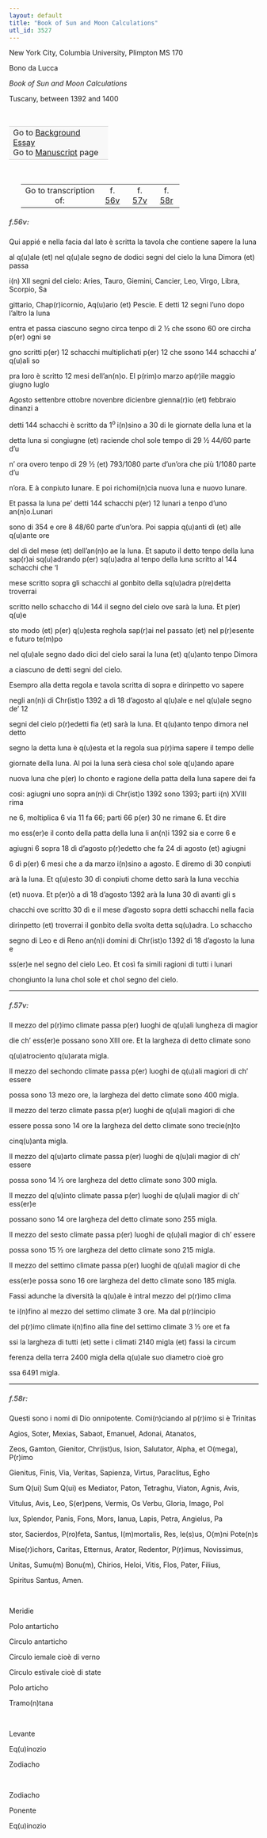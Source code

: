 ```yaml
---
layout: default
title: "Book of Sun and Moon Calculations"
utl_id: 3527
---
```



New York City, Columbia University, Plimpton MS 170


Bono da Lucca


*Book of Sun and Moon Calculations*


Tuscany, between 1392 and 1400


 

<table border="0.5" cellpadding="1" cellspacing="1" style="width: 200px; background-color:#F8F8F8;"><tbody style="border-color:#ccc"><tr style="border-color:#ccc"><td>Go to <a href="{{ site.baseurl }}/essay/310" target="_blank">Background Essay</a><br />
			Go to <a href="{{ site.baseurl }}/www/record.html?id=310" target="_blank">Manuscript</a> page</td>
</tr></tbody></table>
 


<table border="0.5" cellpadding="1" cellspacing="1" style="width: 320px; margin-left: 0.25in;"><tbody><tr style="border-color:#B3B6B7"><td style="text-align:center">Go to transcription of:</td>
<td style="text-align:center">f. <a href="#1">56v</a></td>
<td style="text-align:center">f. <a href="#2">57v</a></td>
<td style="text-align:center">f. <a href="#3">58r</a></td>
</tr></tbody></table>
<h5 id="1" style="color:#555;">f.56v:</h5>

Qui appié e nella facia dal lato è scritta la tavola che contiene sapere la luna


al q(u)ale (et) nel q(u)ale segno de dodici segni del cielo la luna Dimora (et) passa


i(n) XII segni del cielo: Aries, Tauro, Giemini, Cancier, Leo, Virgo, Libra, Scorpio, Sa


gittario, Chap(r)icornio, Aq(u)ario (et) Pescie. E detti 12 segni l’uno dopo l’altro la luna


entra et passa ciascuno segno circa tenpo di 2 ½ che ssono 60 ore circha p(er) ogni se


gno scritti p(er) 12 schacchi multiplichati p(er) 12 che ssono 144 schacchi a’ q(u)ali so


pra loro è scritto 12 mesi dell’an(n)o. El p(rim)o marzo ap(r)ile maggio giugno luglo


Agosto settenbre ottobre novenbre dicienbre gienna(r)io (et) febbraio dinanzi a


detti 144 schacchi è scritto da 1<sup>o </sup>i(n)sino a 30 di le giornate della luna et la


detta luna si congiugne (et) raciende chol sole tempo di 29 ½ 44/60 parte d’u


n’ ora overo tenpo di 29 ½ (et) 793/1080 parte d’un’ora che più 1/1080 parte d’u


n’ora. E à conpiuto lunare. E poi richomi(n)cia nuova luna e nuovo lunare.


Et passa la luna pe’ detti 144 schacchi p(er) 12 lunari a tenpo d’uno an(n)o.Lunari


sono di 354 e ore 8 48/60 parte d’un’ora. Poi sappia q(u)anti dì (et) alle q(u)ante ore


del dì del mese (et) dell’an(n)o ae la luna. Et saputo il detto tenpo della luna<br />
sap(r)ai sq(u)adrando p(er) sq(u)adra al tenpo della luna scritto al 144 schacchi che ‘l


mese scritto sopra gli schacchi al gonbito della sq(u)adra p(re)detta troverrai


scritto nello schaccho di 144 il segno del cielo ove sarà la luna. Et p(er) q(u)e


sto modo (et) p(er) q(u)esta reghola sap(r)ai nel passato (et) nel p(r)esente e futuro te(m)po


nel q(u)ale segno dado dici del cielo sarai la luna (et) q(u)anto tenpo Dimora


a ciascuno de detti segni del cielo.


Esempro alla detta regola e tavola scritta di sopra e dirinpetto vo sapere


negli an(n)i di Chr(ist)o 1392 a dì 18 d’agosto al q(u)ale e nel q(u)ale segno de’ 12


segni del cielo p(r)edetti fia (et) sarà la luna. Et q(u)anto tenpo dimora nel detto


segno la detta luna è q(u)esta et la regola sua p(r)ima sapere il tempo delle


giornate della luna. Al poi la luna serà ciesa chol sole q(u)ando apare


nuova luna che p(er) lo chonto e ragione della patta della luna sapere dei fa


così: agiugni uno sopra an(n)i di Chr(ist)o 1392 sono 1393; parti i(n) XVIII rima


ne 6, moltiplica 6 via 11 fa 66; parti 66 p(er) 30 ne rimane 6. Et dire


mo ess(er)e il conto della patta della luna li an(n)i 1392 sia e corre 6 e


agiugni 6 sopra 18 dì d’agosto p(r)edetto che fa 24 di agosto (et) agiugni


6 dì p(er) 6 mesi che a da marzo i(n)sino a agosto. E diremo di 30 conpiuti


arà la luna. Et q(u)esto 30 dì conpiuti chome detto sarà la luna vecchia


(et) nuova. Et p(er)ò a dì 18 d’agosto 1392 arà la luna 30 dì avanti gli s


chacchi ove scritto 30 dì e il mese d’agosto sopra detti schacchi nella facia


dirinpetto (et) troverrai il gonbito della svolta detta sq(u)adra. Lo schaccho


segno di Leo e di Reno an(n)i domini di Chr(ist)o 1392 dì 18 d’agosto la luna e


ss(er)e nel segno del cielo Leo. Et così fa simili ragioni di tutti i lunari


chongiunto la luna chol sole et chol segno del cielo.


<hr /><h5 id="2" style="color:#555;">f.57v:</h5>

Il mezzo del p(r)imo climate passa p(er) luoghi de q(u)ali lungheza di magior


die ch’ ess(er)e possano sono XIII ore. Et la largheza di detto climate sono


q(u)atrociento q(u)arata migla.


Il mezzo del sechondo climate passa p(er) luoghi de q(u)ali magiori di ch’ essere


possa sono 13 mezo ore, la largheza del detto climate sono 400 migla.


Il mezzo del terzo climate passa p(er) luoghi de q(u)ali magiori di che


essere possa sono 14 ore la largheza del detto climate sono trecie(n)to


cinq(u)anta migla.


Il mezzo del q(u)arto climate passa p(er) luoghi de q(u)ali magior di ch’ essere


possa sono 14 ½ ore largheza del detto climate sono 300 migla.


Il mezzo del q(u)into climate passa p(er) luoghi de q(u)ali magior di ch’ ess(er)e


possano sono 14 ore largheza del detto climate sono 255 migla.


Il mezzo del sesto climate passa p(er) luoghi de q(u)ali magior di ch’ essere


possa sono 15 ½ ore largheza del detto climate sono 215 migla.


Il mezzo del settimo climate passa p(er) luoghi de q(u)ali magior di che


ess(er)e possa sono 16 ore largheza del detto climate sono 185 migla.


Fassi adunche la diversità la q(u)ale è intral mezzo del p(r)imo clima


te i(n)fino al mezzo del settimo climate 3 ore. Ma dal p(r)incipio


del p(r)imo climate i(n)fino alla fine del settimo climate 3 ½ ore et fa


ssi la largheza di tutti (et) sette i climati 2140 migla (et) fassi la circum


ferenza della terra 2400 migla della q(u)ale suo diametro cioè gro


ssa 6491 migla.


<hr /><h5 id="3" style="color:#555;">f.58r:</h5>

Questi sono i nomi di Dio onnipotente. Comi(n)ciando al p(r)imo si è Trinitas


Agios, Soter, Mexias, Sabaot, Emanuel, Adonai, Atanatos,


Zeos, Gamton, Gienitor, Chr(ist)us, Ision, Salutator, Alpha, et O(mega), P(r)imo


Gienitus, Finis, Via, Veritas, Sapienza, Virtus, Paraclitus, Egho


Sum Q(ui) Sum Q(ui) es Mediator, Paton, Tetraghu, Viaton, Agnis, Avis,


Vitulus, Avis, Leo, S(er)pens, Vermis, Os Verbu, Gloria, Imago, Pol


lux, Splendor, Panis, Fons, Mors, Ianua, Lapis, Petra, Angielus, Pa


stor, Sacierdos, P(ro)feta, Santus, I(m)mortalis, Res, Ie(s)us, O(m)ni Pote(n)s


Mise(r)ichors, Caritas, Etternus, Arator, Redentor, P(r)imus, Novissimus,


Unitas, Sumu(m) Bonu(m), Chirios, Heloi, Vitis, Flos, Pater, Filius,


Spiritus Santus, Amen.


 


Meridie


Polo antarticho


Circulo antarticho


Circulo iemale cioè di verno


Circulo estivale cioè di state


Polo articho


Tramo(n)tana


 


Levante


Eq(u)inozio


Zodiacho


 


Zodiacho


Ponente


Eq(u)inozio

